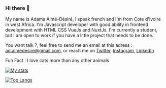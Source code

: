 ### Hi there 👋

My name is Adams Aimé-Désiré, I speak french and I'm from Cote d'Ivoire in west Africa. I'm Javascript developer with good ability in frontend development with HTML CSS VueJs and NuxtJs.
I'm currently a student, but I am open to work if you have a little project that needs to be done.

You want talk ?, feel free to send me an email at this adress : ad.aimedesire@gmail.com, or reach me on [Twitter](http://twitter.com/dams9ix), [Instagram](http://instagram.com/adam.9ix), [LinkedIn](https://www.linkedin.com/in/adamsaimedesireofficial)

Fun Fact : I love cats more than any other animals

[![My stats](https://github-readme-stats.vercel.app/api?username=devdams&count_private=true&show_icons=true&theme=cobalt)](https://github.com/devdams/github-readme-stats)

[![Top Langs](https://github-readme-stats.vercel.app/api/top-langs/?username=devdams&layout=compact&theme=cobalt)](https://github.com/devdams/github-readme-stats)

<!--
**DevDams/DevDams** is a ✨ _special_ ✨ repository because its `README.md` (this file) appears on your GitHub profile.

Here are some ideas to get you started:

- 🔭 I’m currently working on ...
- 🌱 I’m currently learning javascript development
- 👯 I’m looking to collaborate on ...
- 🤔 I’m looking for help with ...
- 💬 Ask me about everythink, i'm like an opensource
- 📫 How to reach me: ...
- 😄 Pronouns: ...
- ⚡ Fun fact: ...
-->
